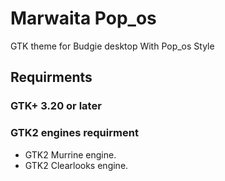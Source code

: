 # Marwaita Pop_os
GTK theme for Budgie desktop With Pop_os Style

## Requirments

### GTK+ 3.20 or later

### GTK2 engines requirment
- GTK2 Murrine engine.
- GTK2 Clearlooks engine.
